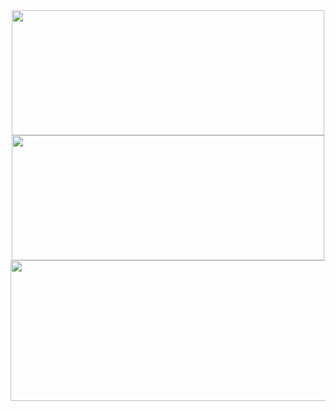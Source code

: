 <div align="center">
<img src="https://github-readme-stats.vercel.app/api?username=AlfredoG87&theme=navy&hide_border=false&include_all_commits=false&count_private=false" height="200" width="500">
<img src="https://github-readme-streak-stats.herokuapp.com/?user=AlfredoG87&theme=navy&hide_border=false" height=200" width="500">
<img src="https://github-readme-stats.vercel.app/api/top-langs/?username=AlfredoG875&hide=jupyter%20notebook&theme=navy&hide_border=false&include_all_commits=false&count_private=false&layout=compact" height="225" width="575">
</div>
